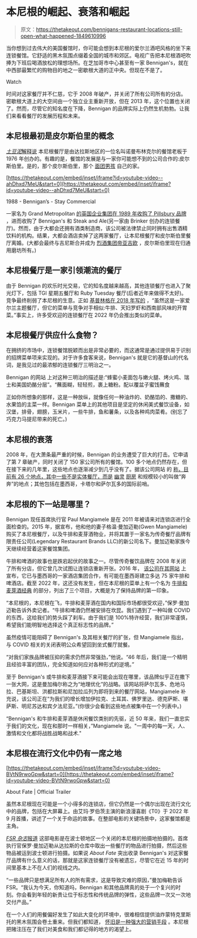 # 本尼根的崛起、衰落和崛起

> 原文：<https://thetakeout.com/bennigans-restaurant-locations-still-open-what-happened-1849610996>

当你想到过去伟大的美国餐馆时，你可能会想到本尼根的爱尔兰酒吧风格的坐下来连锁餐馆。它舒适的黑木氛围点缀着全国的城市和郊区。电视广告把本尼根酒吧吹捧为下班后喝酒放松的理想场所。在芝加哥市中心甚至有一家 Bennigan's，就在中西部最繁忙的购物目的地之一密歇根大道的正中央。但现在不是了。

Watch

时间对这家餐厅并不仁慈，它于 2008 年破产，并关闭了所有公司所有的分店。密歇根大道上的大空间由一个独立业主重新开放，但在 2013 年，这个位置也关闭了。然而，尽管它的知名度在下降，Bennigan 的品牌实际上仍然生机勃勃。让我们来看看餐厅的发展历程和未来。

## 本尼根最初是皮尔斯伯里的概念

[*土豆泥*解释说](https://www.mashed.com/345787/the-untold-truth-of-bennigans/) 本尼根餐厅是由达拉斯地区的一位名叫诺曼布林克尔的餐馆老板于 1976 年创办的。有趣的是，餐馆的发展是与一家你可能想不到的公司合作的:皮尔斯伯里。是的，那个皮尔斯伯里，那个 [面团男孩](https://thetakeout.com/the-pillsbury-doughboy-and-other-delicious-looking-masc-1842759143) 自己的家。

 [https://thetakeout.com/embed/inset/iframe?id=youtube-video--ahDhxd7MeU&start=0](https://thetakeout.com/embed/inset/iframe?id=youtube-video--ahDhxd7MeU&start=0)

<figcaption class="sc-1ptbguh-0 hxeMec caption">1988 - Bennigan’s - Stay Commercial</figcaption> 

一家名为 Grand Metropolitan [的英国企业集团在 1989 年收购了 Pillsbury 品牌](https://www.latimes.com/archives/la-xpm-1989-03-09-fi-1597-story.html) ，进而收购了 Bennigan's 和 Steak and Ale(另一家由 Brinker 创办的连锁餐厅)。然而，由于大都会还拥有酒类制造商，该公司被法律禁止同时拥有出售酒精饮料的机构。结果，大都会酒店卖掉了这两家餐厅，让本尼根餐厅和皮尔斯伯里餐厅离婚。(大都会最终与吉尼斯合并成为 [烈酒集团帝亚吉欧](https://thetakeout.com/stop-boycotting-russian-things-that-aren-t-1848616930) ，皮尔斯伯里现在归通用磨坊所有。)

## 本尼根餐厅是一家引领潮流的餐厅

由于 Bennigan 的欢乐时光交易，它的知名度越来越高，其他连锁餐厅也进入了聚光灯下，包括 TGI 星期五餐厅和 Ruby Tuesday 餐厅(后者近年来做得不太好)。竞争最终削弱了本尼根的生意。正如 [基普林格在 2018 年写的](https://www.kiplinger.com/article/business/t062-c000-s001-whatever-happened-to-bennigan-s-restaurants.html) ，“虽然这是一家爱尔兰主题餐厅，但它的菜单与竞争对手相似:牛排、天妇罗虾和西南部风味的开胃菜。”事实上，许多受欢迎的连锁餐厅在 2022 年仍会推出类似的菜单。

## 本尼根餐厅供应什么食物？

在拥挤的市场中，连锁餐馆脱颖而出是非常必要的，而这通常是通过提供易于识别的招牌菜单项来实现的。对于许多食客来说，Bennigan's 就是它的基督山的代名词，是我见过的最浓郁的连锁餐厅三明治之一。

Bennigan 的网站 上对这种三明治的描述是:“蜂蜜小麦面包与嫩火腿、烤火鸡、瑞士和美国奶酪分层”。“蘸面糊，轻轻煎，裹上糖粉。配以覆盆子蜜饯蘸食

正如你所想象的那样，这是一种放纵，就像任何一种油炸的、奶酪馅的、撒糖的、水果馅的主菜一样。Bennigan 菜单上的其他项目是坚定的休闲美式餐饮设备，如汉堡，排骨，翅膀，玉米片，一些牛排，鱼和薯条，以及各种鸡肉菜肴。(别忘了巧克力马提尼带来的死亡。)

## 本尼根的衰落

2008 年，在大萧条最严重的时候，Bennigan 的业务遭受了巨大的打击。它申请了第 7 章破产，同时关闭了 150 家公司所有的餐馆。100 多个地点仍然存在，但在接下来的几年里，这些地点也逐渐减少到几乎没有了。据该公司网站 的 [称，目前有 26 个地点，其中一些不是实体餐厅，而是](https://bennigans.com/locations/) [幽灵](https://thetakeout.com/wendy-s-opening-700-ghost-kitchens-by-2025-1847474987) [厨房](https://thetakeout.com/chains-with-mobile-ordering-ghost-kitchens-1847826830) 和规模较小的叫做“奔奔”的地点；其他包括在墨西哥，卡塔尔和萨尔瓦多的国际前哨。

## 本尼根的下一站是哪里？

Bennigan 现任首席执行官 Paul Mangiamele 是在 2011 年被请来对连锁店进行全面检查的。2015 年，据宣布，他和他的妻子格温·曼加迈勒(Gwen Mangiamele)购买了本尼根餐厅，以及牛排和麦芽酒物业，并将其置于一家名为传奇餐厅品牌有限责任公司(Legendary Restaurant Brands LLC)的新公司名下。曼加迈勒家族今天继续经营着这家餐馆集团。

牛排和啤酒的故事也是跌宕起伏的故事之一。尽管传奇餐饮品牌在 2008 年关闭了所有分店，但它曾几次试图让连锁店重新开张。2016 年， [该公司在其网站](https://bennigans.com/steak-and-ale-launches-comeback-in-mexico-city/) 上宣布，它已与墨西哥的一家酒店集团合作，有可能在墨西哥建立多达 75 家牛排和啤酒店。截至 2022 年，这还没有发生，但在本尼根的菜单上有一个名为 [牛排和麦芽酒经典](https://bennigans.com/bennigans-menu/steak-and-ale-classics/) 的部分，列出了三个项目，大概是为了保持品牌的第一印象。

“本尼根的，本尼根在飞，牛排和麦芽酒在国内和国际市场都很受欢迎，”保罗·曼加迈勒告诉外卖记者。“牛排和啤酒仍然被安排在坎昆。我们遇到了一种叫做 COVID 的东西，这给我们的势头踩了刹车。由于我们是 100%特许经营，我们非常谨慎，希望我们能明智地选择这个真正标志性的品牌。”

虽然疫情可能阻碍了 Bennigan's 及其相关餐厅的扩张，但 Mangiamele 指出，与 COVID 相关的关闭表明公众希望回到坐式餐厅就餐。

“对我们家族品牌被压抑的需求仍然非常强劲，”他说。“46 年后，我们是一个精明且经验丰富的团队，完全知道如何应对各种形式的逆境。”

至于 Bennigan's 或牛排和麦芽酒接下来可能会出现在哪里，该品牌似乎正在撒下一张大网，这是曼加梅尔称之为“地理优化”的战略。该网站将萨尔瓦多、危地马拉、巴基斯坦、洪都拉斯和尼加拉瓜列为即将到来的餐厅网站，Mangiamele 补充说，该公司正在“为我们的增长增加伊拉克、土耳其、佛罗里达、德克萨斯、堪萨斯、明尼苏达和宾夕法尼亚。”(你很少会看到这些地点被集中在一个列表中。)

“Bennigan's 和牛排和麦芽酒是休闲餐饮类别的先驱，近 50 年来，我们一直忠实于我们的文化，现在和那时一样相关，”Mangiamele 说。"一周中的每一天，人、激情和文化都将战胜战略和战术."

## 本尼根在流行文化中仍有一席之地

 [https://thetakeout.com/embed/inset/iframe?id=youtube-video-BVtN9rwoGpw&start=0](https://thetakeout.com/embed/inset/iframe?id=youtube-video-BVtN9rwoGpw&start=0)

<figcaption class="sc-1ptbguh-0 hxeMec caption">About Fate | Official Trailer</figcaption> 

虽然本尼根现在可能是一个小得多的连锁店，但它仍然是一个偶尔出现在流行文化中的品牌，包括在大屏幕上。由艾玛·罗伯茨主演的新浪漫喜剧《T0》于 2022 年 9 月首播，讲述了一个关于命运的故事。在整部电影的关键场景中，这家餐馆都是主角。

[*FSR 杂志*报道](https://www.fsrmagazine.com/casual-dining/bennigans-and-its-beloved-brand-go-hollywood) 这部电影是在波士顿地区一个关闭的本尼根的拍摄地拍摄的。首席执行官保罗·曼加迈勒从达拉斯的仓库中取出一些餐厅的物品进行拍摄，然后这些物品被运到波士顿进行拍摄。如果说 *About Fate* 突出收录 Bennigan's 对这家餐厅品牌有什么意义的话，那就是这家连锁餐厅没有被遗忘，尽管它在近 15 年的时间里基本上不在人们的视线之内。

“一些品牌只是想满足所有人的所有需求，这是导致灾难的原因，”曼加梅勒告诉 FSR。“我认为今天，你知道吗，Bennigan 和其他品牌真的处于一个复兴的时刻。你会看到年轻的新贵让位于标志性和传统品牌的弹性，这些品牌一次又一次地交付产品。”

在一个人们的用餐偏好发生了如此大变化的环境中，很难相信提供油炸蒙特克里斯托的黑木氛围会卷土重来。但我们都知道， [怀旧是一种强大的营销手段](https://thetakeout.com/taco-bell-enchirito-return-date-november-2022-1849631225) 。本尼根把赌注压在了我们对美食和我们都记得的地方的渴望上。